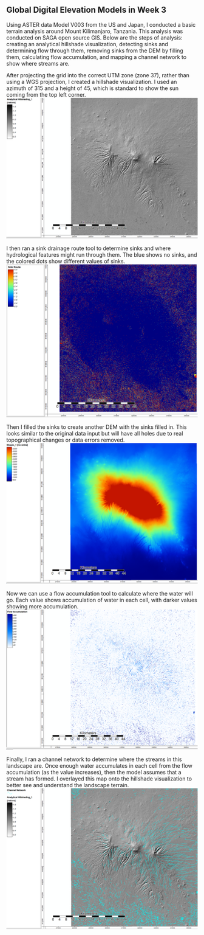 ## Global Digital Elevation Models in Week 3

Using ASTER data Model V003 from the US and Japan, I conducted a basic terrain analysis around Mount Kilimanjaro, Tanzania. This analysis was conducted on SAGA open source GIS. Below are the steps of analysis: creating an analytical hillshade visualization, detecting sinks and determining flow through them, removing sinks from the DEM by filling them, calculating flow accumulation, and mapping a channel network to show where streams are.

After projecting the grid into the correct UTM zone (zone 37), rather than using a WGS projection, I created a hillshade visualization. I used an azimuth of 315 and a height of 45, which is standard to show the sun coming from the top left corner.
![hillshade](AnalyticalHillshading.PNG)

I then ran a sink drainage route tool to determine sinks and where hydrological features might run through them. The blue shows no sinks, and the colored dots show different values of sinks. 
![detecting_sinks](GoodSinkRoute.PNG)

Then I filled the sinks to create another DEM with the sinks filled in. This looks similar to the original data input but will have all holes due to real topographical changes or data errors removed.
![nosinks](GoodNoSinks.PNG)

Now we can use a flow accumulation tool to calculate where the water will go. Each value shows accumulation of water in each cell, with darker values showing more accumulation. 
![flowaccumulation](GoodFlowAccum.PNG)

Finally, I ran a channel network to determine where the streams in this landscape are. Once enough water accumulates in each cell from the flow accumulation (as the value increases), then the model assumes that a stream has formed. I overlayed this map onto the hillshade visualization to better see and understand the landscape terrain.
![streams](GoodChannelNetwork.PNG)
